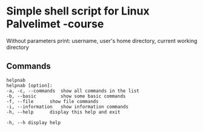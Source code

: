 # Simple shell script for Linux Palvelimet -course

Without parameters print:
	 username, user's home directory, current working directory

## Commands
```console
helpnab
helpnab [option]:
-a, -c, --commands 	show all commands in the list
-b, --basic 		show some basic commands
-f, --file 		show file commands
-i, --information	show information commands
-h, --help 		display this help and exit

-h, --h display help
	

